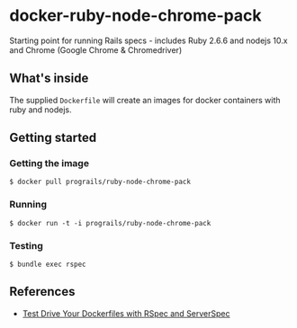 # docker-ruby-node-chrome-pack

Starting point for running Rails specs - includes Ruby 2.6.6 and
nodejs 10.x and Chrome (Google Chrome & Chromedriver)

## What's inside

The supplied `Dockerfile` will create an images for docker containers
with ruby and nodejs.

## Getting started

### Getting the image

```
$ docker pull prograils/ruby-node-chrome-pack
```

### Running

```
$ docker run -t -i prograils/ruby-node-chrome-pack
```

### Testing

```
$ bundle exec rspec
```

## References

- [Test Drive Your Dockerfiles with RSpec and ServerSpec](https://robots.thoughtbot.com/tdd-your-dockerfiles-with-rspec-and-serverspec)
